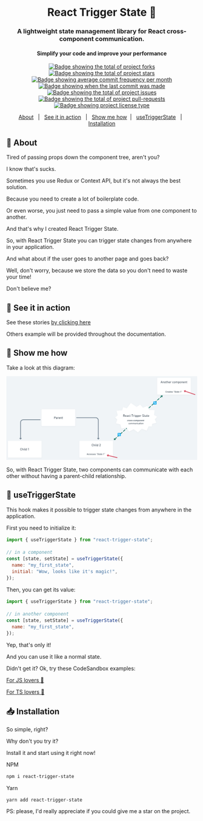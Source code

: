<div align="center">
  <h1>React Trigger State 🔄</h1>

  <h3>
    A lightweight state management library for React cross-component communication.
  </h3>

  <h4>Simplify your code and improve your performance</h4>
</div>

<p align="center">
  <a href="https://github.com/gabrieldeavila/react-trigger-state/fork" target="_blank">
    <img src="https://img.shields.io/github/forks/gabrieldeavila/react-trigger-state?" alt="Badge showing the total of project forks"/>
  </a>

  <a href="https://github.com/gabrieldeavila/react-trigger-state/stargazers" target="_blank">
    <img src="https://img.shields.io/github/stars/gabrieldeavila/react-trigger-state?" alt="Badge showing the total of project stars"/>
  </a>

  <a href="https://github.com/gabrieldeavila/react-trigger-state/commits/main" target="_blank">
    <img src="https://img.shields.io/github/commit-activity/m/gabrieldeavila/react-trigger-state?" alt="Badge showing average commit frequency per month"/>
  </a>

  <a href="https://github.com/gabrieldeavila/react-trigger-state/commits/main" target="_blank">
    <img src="https://img.shields.io/github/last-commit/gabrieldeavila/react-trigger-state?" alt="Badge showing when the last commit was made"/>
  </a>

  <a href="https://github.com/gabrieldeavila/react-trigger-state/issues" target="_blank">
    <img src="https://img.shields.io/github/issues/gabrieldeavila/react-trigger-state?" alt="Badge showing the total of project issues"/>
  </a>

  <a href="https://github.com/gabrieldeavila/react-trigger-state/pulls" target="_blank">
    <img src="https://img.shields.io/github/issues-pr/gabrieldeavila/react-trigger-state?" alt="Badge showing the total of project pull-requests"/>
  </a>

  <a href="https://github.com/gabrieldeavila/react-trigger-state/blob/master/LICENSE.md" target="_blank">
    <img alt="Badge showing project license type" src="https://img.shields.io/github/license/gabrieldeavila/react-trigger-state?color=f85149"/>
  </a>
</p>

<p align="center">
  <a href="#dart-about">About</a> &#xa0; | &#xa0;
  <a href="#eyes-see-it-in-action">See it in action</a> &#xa0; | &#xa0;
  <a href="#thinking_face-show-me-how">Show me how</a>&#xa0; | &#xa0;
  <a href="#crystal_ball-usetriggerstate">useTriggerState</a> &#xa0; | &#xa0;
  <a href="#inbox_tray-installation">Installation</a>
</p>

## :dart: About

Tired of passing props down the component tree, aren't you?

I know that's sucks.

Sometimes you use Redux or Context API, but it's not always the best solution.

Because you need to create a lot of boilerplate code.

Or even worse, you just need to pass a simple value from one component to another.

And that's why I created React Trigger State.

So, with React Trigger State you can trigger state changes from anywhere in your application.

And what about if the user goes to another page and goes back?

Well, don't worry, because we store the data so you don't need to waste your time!

Don't believe me?

## :eyes: See it in action

<p>See these stories <a href="https://6411132c8debbccc1a851060-ortwhvzvkv.chromatic.com/?path=/story/simple-example-state--simple-example-state" target="_blank">by clicking here</a></p>

Others example will be provided throughout the documentation.

## :thinking: Show me how

Take a look at this diagram:

<img src="https://raw.githubusercontent.com/gabrieldeavila/react-trigger-state/master/public/diagram.png" alt="React Trigger State Diagram" />

So, with React Trigger State, two components can communicate with each other without having a parent-child relationship.

## :crystal_ball: useTriggerState

This hook makes it possible to trigger state changes from anywhere in the application.

First you need to initialize it:

```js
import { useTriggerState } from "react-trigger-state";

// in a component
const [state, setState] = useTriggerState({
  name: "my_first_state",
  initial: "Wow, looks like it's magic!",
});
```

Then, you can get its value:

```js
import { useTriggerState } from "react-trigger-state";

// in another component
const [state, setState] = useTriggerState({
  name: "my_first_state",
});
```

Yep, that's only it!

And you can use it like a normal state.

Didn't get it?
Ok, try these CodeSandbox examples:

<p><a href="https://codesandbox.io/s/usetriggerstate-example-js-z3dzlu?file=/src/App.js" target="_blank">For JS lovers 🥰</a></p>

<p><a href="https://codesandbox.io/s/usetriggerstate-basic-example-9ukf2s?file=/src/App.tsx" target="_blank">For TS lovers 🤗</a></p>

## :inbox_tray: Installation

So simple, right?

Why don't you try it?

Install it and start using it right now!

NPM

```bash
npm i react-trigger-state
```

Yarn

```bash
yarn add react-trigger-state
```

PS: please, I'd really appreciate if you could give me a star on the project.
